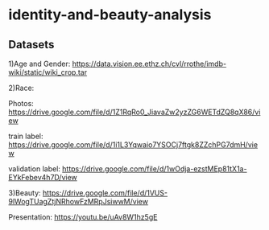# identity-and-beauty-analysis

## Datasets
1)Age and Gender:
https://data.vision.ee.ethz.ch/cvl/rrothe/imdb-wiki/static/wiki_crop.tar

2)Race:

Photos:
https://drive.google.com/file/d/1Z1RqRo0_JiavaZw2yzZG6WETdZQ8qX86/view

train label:
https://drive.google.com/file/d/1i1L3Yqwaio7YSOCj7ftgk8ZZchPG7dmH/view

validation label:
https://drive.google.com/file/d/1wOdja-ezstMEp81tX1a-EYkFebev4h7D/view

3)Beauty:
https://drive.google.com/file/d/1VUS-9lWogTUagZtjNRhowFzMRpJsiwwM/view

Presentation:
https://youtu.be/uAv8W1hz5gE
